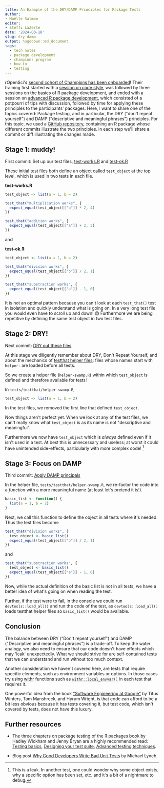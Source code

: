 ```yaml
---
title: An Example of the DRY/DAMP Principles for Package Tests 
author: 
- Maëlle Salmon
editor:
- Steffi LaZerte
date: '2024-03-18'
slug: dry-damp
output: hugodown::md_document
tags:
  - tech notes
  - package development
  - champions program
  - how-to
  - testing
---
```


rOpenSci's [second cohort of Champions has been onboarded](/blog/2024/02/15/champions-program-champions-2024/)!
Their training first started with a [session on code style](/blog/2024/02/22/beautiful-code/), was followed by three sessions on the basics of R package development, and ended with a session on [advanced R package development](https://rpkgdev-rocket-2024.netlify.app/), which consisted of a potpourri of tips with discussion, followed by time for applying these principles to the participants' packages.
Here, I want to share one of the topics covered: Package testing, and in particular, the DRY ("don't repeat yourself") and DAMP ("descriptive and meaningful phrases") principles.
For this topic, we used a [GitHub repository](https://github.com/maelle/swamp), containing an R package whose different commits illustrate the two principles. In each step we'll share a commit or diff illustrating the changes made.

## Stage 1: muddy!

First commit: Set up our test files, [test-works.R](https://github.com/maelle/swamp/blob/c67cc053cafb2cc5f5125cbc745b2f392a84e3df/tests/testthat/test-works.R) and [test-ok.R](https://github.com/maelle/swamp/blob/c67cc053cafb2cc5f5125cbc745b2f392a84e3df/tests/testthat/test-ok.R)

These initial test files both define an object called `test_object` at the top level, which is used in two tests in each file.

**test-works.R**
```r
test_object <- list(a = 1, b = 2)

test_that("multiplication works", {
  expect_equal(test_object[["b"]] * 2, 4)
})

test_that("addition works", {
  expect_equal(test_object[["a"]] + 2, 3)
})
```

and

**test-ok.R**
```r
test_object <- list(a = 1, b = 2)

test_that("division works", {
  expect_equal(test_object[["b"]] / 2, 1)
})

test_that("substraction works", {
  expect_equal(test_object[["a"]] - 1, 0)
})
```

It is not an optimal pattern because you can't look at each `test_that()` test in isolation and quickly understand what is going on.
In a very long test file you would even have to scroll up and down! :scream:
Furthermore we are being repetitive by defining the same test object in two test files.

## Stage 2: DRY!

Next commit: [DRY out these files](https://github.com/maelle/swamp/commit/381f244f56f1837207f2150a7e76c70bd59c0422)

At this stage we diligently remember about DRY, Don't Repeat Yourself, and about the mechanics of [testthat helper files](https://blog.r-hub.io/2020/11/18/testthat-utility-belt/):
files whose names start with `helper-` are loaded before all tests.

So we create a helper file (`helper-swamp.R`) within which `test_object` is defined and therefore available for tests!

In `tests/testthat/helper-swamp.R`,

```r
test_object <- list(a = 1, b = 2)
```

In the test files, we removed the first line that defined `test_object`.

Now things aren't perfect yet. 
When we look at any of the test files, we can't really know what `test_object` is as its name is not "descriptive and meaningful".

Furthermore we now have `test_object` which is *always* defined even if it isn't used in a test. 
At best this is unnecessary and useless; at worst it could have unintended side-effects, particularly with more complex code! [^leak]

[^leak]: This is a leak. In another test, one could wonder why some object exists, why a specific option has been set, etc. and it's a bit of a nightmare to debug.


## Stage 3: Focus on DAMP

Third commit: [Apply DAMP principals](https://github.com/maelle/swamp/commit/9cc08937e1cabf112955004212e1d0bccf2ccda4)

In the helper file, `tests/testthat/helper-swamp.R`, we re-factor the code into a _function_ with a more meaningful name (at least let's pretend it is!).

```r
basic_list <- function() {
  list(a = 1, b = 2)
}
```
Next, we call this function to define the object in all tests where it's needed. 
Thus the test files become

```r
test_that("division works", {
  test_object <- basic_list()
  expect_equal(test_object[["b"]] / 2, 1)
})
```

and 


```r
test_that("substraction works", {
  test_object <- basic_list()
  expect_equal(test_object[["a"]] - 1, 0)
})
```

Now, while the actual definition of the basic list is not in all tests, we have a better idea of what's going on when reading the test.

Further, if the test were to fail, in the console we could run `devtools::load_all()` and run the code of the test, as `devtools::load_all()` loads testthat helper files so `basic_list()` would be available.


## Conclusion

The balance between DRY ("Don't repeat yourself") and DAMP ("Descriptive and meaningful phrases") is a trade-off.
To keep the water analogy, we also need to ensure that our code doesn't have effects which may 'leak' unexpectedly.
What we should strive for are self-contained tests that we can understand and run without too much context.

Another consideration we haven't covered here, are tests that require specific elements, such as environment variables or options. In those cases try using [withr](https://withr.r-lib.org/) functions such as [`withr::local_envvar()`](https://withr.r-lib.org/reference/with_envvar.html) in each test that requires it.

One powerful idea from the book ["Software Engineering at Google"](https://www.oreilly.com/library/view/software-engineering-at/9781492082781/) by Titus Winters, Tom Manshreck, and Hyrum Wright, is that code can afford to be a bit less obvious because it has tests covering it, but test code, which isn't covered by tests, does not have this luxury.


## Further resources

- The three chapters on package testing of the R packages book by Hadley Wickham and Jenny Bryan are a highly recommended read: [Testing basics](https://r-pkgs.org/testing-basics.html), [Designing your test suite](https://r-pkgs.org/testing-design.html), [Advanced testing techniques](https://r-pkgs.org/testing-advanced.html).

- Blog post [Why Good Developers Write Bad Unit Tests](https://mtlynch.io/good-developers-bad-tests/) by Michael Lynch.
